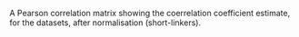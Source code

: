 
A Pearson correlation matrix showing the coerrelation coefficient estimate,
for the datasets, after normalisation (short-linkers). 

